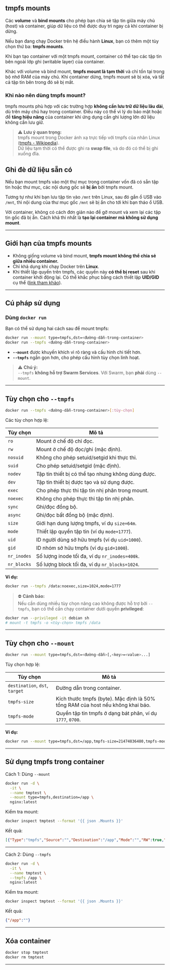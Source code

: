 ## tmpfs mounts

Các **volume** và **bind mounts** cho phép bạn chia sẻ tập tin giữa máy chủ (host) và container, giúp dữ liệu có thể được duy trì ngay cả khi container bị dừng.

Nếu bạn đang chạy Docker trên hệ điều hành **Linux**, bạn có thêm một tùy chọn thứ ba: **tmpfs mounts**.

Khi bạn tạo container với một tmpfs mount, container có thể tạo các tập tin bên ngoài lớp ghi (writable layer) của container.

Khác với volume và bind mount, **tmpfs mount là tạm thời** và chỉ tồn tại trong bộ nhớ RAM của máy chủ. Khi container dừng, tmpfs mount sẽ bị xóa, và tất cả tập tin bên trong đó sẽ bị mất.

### Khi nào nên dùng tmpfs mount?

tmpfs mounts phù hợp với các trường hợp **không cần lưu trữ dữ liệu lâu dài**, dù trên máy chủ hay trong container. Điều này có thể vì lý do bảo mật hoặc để **tăng hiệu năng** của container khi ứng dụng cần ghi lượng lớn dữ liệu không cần lưu giữ.

> ⚠️ **Lưu ý quan trọng:**  
> tmpfs mount trong Docker ánh xạ trực tiếp với tmpfs của nhân Linux ([tmpfs - Wikipedia](https://en.wikipedia.org/wiki/Tmpfs)).  
> Dữ liệu tạm thời có thể được ghi ra **swap file**, và do đó có thể bị ghi xuống đĩa.

## Ghi đè dữ liệu sẵn có

Nếu bạn mount tmpfs vào một thư mục trong container vốn đã có sẵn tập tin hoặc thư mục, các nội dung gốc sẽ **bị ẩn** bởi tmpfs mount.

Tương tự như khi bạn lưu tập tin vào `/mnt` trên Linux, sau đó gắn ổ USB vào `/mnt`, thì nội dung của thư mục gốc `/mnt` sẽ bị ẩn cho tới khi bạn tháo ổ USB.

Với container, không có cách đơn giản nào để gỡ mount và xem lại các tập tin gốc đã bị ẩn. Cách khả thi nhất là **tạo lại container mà không sử dụng mount**.

---

## Giới hạn của tmpfs mounts

- Không giống volume và bind mount, **tmpfs mount không thể chia sẻ giữa nhiều container.**
- Chỉ khả dụng khi chạy Docker trên **Linux**.
- Khi thiết lập quyền trên tmpfs, các quyền này **có thể bị reset** sau khi container khởi động lại. Có thể khắc phục bằng cách thiết lập **UID/GID** cụ thể ([link tham khảo](https://github.com/docker/compose/issues/3425#issuecomment-423091370)).

---

## Cú pháp sử dụng

### Dùng `docker run`

Bạn có thể sử dụng hai cách sau để mount tmpfs:

```bash
docker run --mount type=tmpfs,dst=<đường-dẫn-trong-container>
docker run --tmpfs <đường-dẫn-trong-container>
```

- **`--mount`** được khuyến khích vì rõ ràng và cấu hình chi tiết hơn.
- **`--tmpfs`** ngắn gọn hơn, cho phép cấu hình tùy chọn linh hoạt.

> ⚠️ **Chú ý:**  
> `--tmpfs` **không hỗ trợ Swarm Services**. Với Swarm, bạn **phải** dùng `--mount`.

---

## Tùy chọn cho `--tmpfs`

```bash
docker run --tmpfs <đường-dẫn-trong-container>[:tùy-chọn]
```

Các tùy chọn hợp lệ:

| Tùy chọn        | Mô tả                                                                 |
|----------------|------------------------------------------------------------------------|
| `ro`           | Mount ở chế độ chỉ đọc.                                                |
| `rw`           | Mount ở chế độ đọc/ghi (mặc định).                                     |
| `nosuid`       | Không cho phép setuid/setgid khi thực thi.                            |
| `suid`         | Cho phép setuid/setgid (mặc định).                                     |
| `nodev`        | Tập tin thiết bị có thể tạo nhưng không dùng được.                    |
| `dev`          | Tập tin thiết bị được tạo và sử dụng được.                            |
| `exec`         | Cho phép thực thi tập tin nhị phân trong mount.                       |
| `noexec`       | Không cho phép thực thi tập tin nhị phân.                             |
| `sync`         | Ghi/đọc đồng bộ.                                                       |
| `async`        | Ghi/đọc bất đồng bộ (mặc định).                                        |
| `size`         | Giới hạn dung lượng tmpfs, ví dụ `size=64m`.                          |
| `mode`         | Thiết lập quyền tập tin (ví dụ `mode=1777`).                          |
| `uid`          | ID người dùng sở hữu tmpfs (ví dụ `uid=1000`).                        |
| `gid`          | ID nhóm sở hữu tmpfs (ví dụ `gid=1000`).                              |
| `nr_inodes`    | Số lượng inode tối đa, ví dụ `nr_inodes=400k`.                        |
| `nr_blocks`    | Số lượng block tối đa, ví dụ `nr_blocks=1024`.                        |

**Ví dụ:**

```bash
docker run --tmpfs /data:noexec,size=1024,mode=1777
```

> ⛔ **Cảnh báo:**  
> Nếu cần dùng nhiều tùy chọn nâng cao không được hỗ trợ bởi `--tmpfs`, bạn có thể cần chạy container dưới quyền **privileged**:

```bash
docker run --privileged -it debian sh
# mount -t tmpfs -o <tùy-chọn> tmpfs /data
```

---

## Tùy chọn cho `--mount`

```bash
docker run --mount type=tmpfs,dst=<đường-dẫn>[,<key>=<value>...]
```

Tùy chọn hợp lệ:

| Tùy chọn            | Mô tả                                                                                     |
|---------------------|--------------------------------------------------------------------------------------------|
| `destination`, `dst`, `target` | Đường dẫn trong container.                                                |
| `tmpfs-size`         | Kích thước tmpfs (byte). Mặc định là 50% tổng RAM của host nếu không khai báo.          |
| `tmpfs-mode`         | Quyền tập tin tmpfs ở dạng bát phân, ví dụ `1777`, `0700`.                             |

**Ví dụ:**

```bash
docker run --mount type=tmpfs,dst=/app,tmpfs-size=21474836480,tmpfs-mode=1770
```

---

## Sử dụng tmpfs trong container

Cách 1: Dùng `--mount`  
```bash
docker run -d \
  -it \
  --name tmptest \
  --mount type=tmpfs,destination=/app \
  nginx:latest
```

Kiểm tra mount:  
```bash
docker inspect tmptest --format '{{ json .Mounts }}'
```

Kết quả:
```json
[{"Type":"tmpfs","Source":"","Destination":"/app","Mode":"","RW":true,"Propagation":""}]
```

---

Cách 2: Dùng `--tmpfs`  
```bash
docker run -d \
  -it \
  --name tmptest \
  --tmpfs /app \
  nginx:latest
```

Kiểm tra mount:
```bash
docker inspect tmptest --format '{{ json .Mounts }}'
```

Kết quả:
```json
{"/app":""}
```

---

## Xóa container

```bash
docker stop tmptest
docker rm tmptest
```

---
